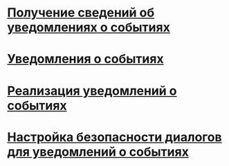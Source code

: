 # [Получение сведений об уведомлениях о событиях](get-information-about-event-notifications.md)
# [Уведомления о событиях](event-notifications.md)
# [Реализация уведомлений о событиях](implement-event-notifications.md)
# [Настройка безопасности диалогов для уведомлений о событиях](configure-dialog-security-for-event-notifications.md)
